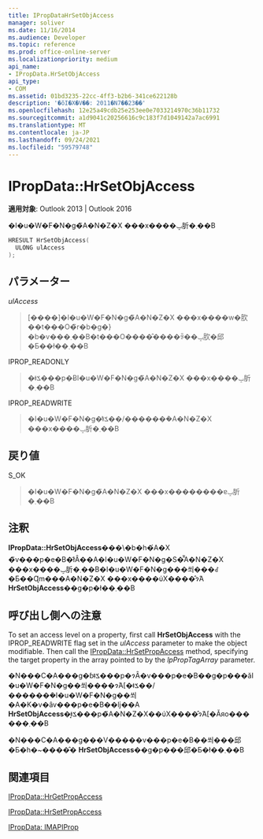 ```yaml
---
title: IPropDataHrSetObjAccess
manager: soliver
ms.date: 11/16/2014
ms.audience: Developer
ms.topic: reference
ms.prod: office-online-server
ms.localizationpriority: medium
api_name:
- IPropData.HrSetObjAccess
api_type:
- COM
ms.assetid: 01bd3235-22cc-4ff3-b2b6-341ce622128b
description: '�ŏI�X�V��: 2011�N7��23��'
ms.openlocfilehash: 12e25a49cdb25e253ee0e7033214970c36b11732
ms.sourcegitcommit: a1d9041c20256616c9c183f7d1049142a7ac6991
ms.translationtype: MT
ms.contentlocale: ja-JP
ms.lasthandoff: 09/24/2021
ms.locfileid: "59579748"
---
```

# <a name="ipropdatahrsetobjaccess"></a>IPropData::HrSetObjAccess

  
  
**適用対象**: Outlook 2013 | Outlook 2016 
  
�I�u�W�F�N�g�̃A�N�Z�X ���x����ݒ肵�܂��B
  
```cpp
HRESULT HrSetObjAccess(
  ULONG ulAccess
);
```

## <a name="parameters"></a>パラメーター

 _ulAccess_
  
> [����]�I�u�W�F�N�g�̃A�N�Z�X ���x����w�肷��t���O�̃r�b�g�}�b�v���܂��B�t���O����̂����ꂩ��ݒ肷�邱�Ƃ��ł��܂��B
    
IPROP_READONLY 
  
> �ǂݎ���p�ɃI�u�W�F�N�g�̃A�N�Z�X ���x����ݒ肵�܂��B 
    
IPROP_READWRITE 
  
> �I�u�W�F�N�g�̓ǂݎ��/�������݃A�N�Z�X ���x����ݒ肵�܂��B
    
## <a name="return-value"></a>戻り値

S_OK 
  
> �I�u�W�F�N�g�̃A�N�Z�X ���x��������ɐݒ肵�܂��B
    
## <a name="remarks"></a>注釈

**IPropData::HrSetObjAccess**���\�b�h�́A�X �̃v���p�e�B�ł͂Ȃ��A�I�u�W�F�N�g�S�̂̃A�N�Z�X ���x����ݒ肵�܂��B�I�u�W�F�N�g���쐬���ꂽ�Ƃ��Ɋm���A�N�Z�X ���x����ύX����̂ɂ́A **HrSetObjAccess**��g�p�ł��܂��B 
  
## <a name="notes-to-callers"></a>呼び出し側への注意

To set an access level on a property, first call **HrSetObjAccess** with the IPROP_READWRITE flag set in the  _ulAccess_ parameter to make the object modifiable. Then call the [IPropData::HrSetPropAccess](ipropdata-hrsetpropaccess.md) method, specifying the target property in the array pointed to by the  _lpPropTagArray_ parameter. 
  
�N���C�A���g�ɓǂݎ���p�ɂȂ�v���p�e�B��g�p���ăI�u�W�F�N�g��쐬����ɂ́A[�ǂݎ��/�������݃I�u�W�F�N�g��쐬�A�K�v�ȃv���p�e�B��ǉ��A **HrSetObjAccess**�͓ǂݎ���p�̃A�N�Z�X��ύX����̂ɂ́A[�Ăяo������܂��B 
  
�N���C�A���g���V�����v���p�e�B��쐬���邱�Ƃ�h�~����̂� **HrSetObjAccess**��g�p���邱�Ƃ�ł��܂��B 
  
## <a name="see-also"></a>関連項目



[IPropData::HrGetPropAccess](ipropdata-hrgetpropaccess.md)
  
[IPropData::HrSetPropAccess](ipropdata-hrsetpropaccess.md)
  
[IPropData: IMAPIProp](ipropdataimapiprop.md)

